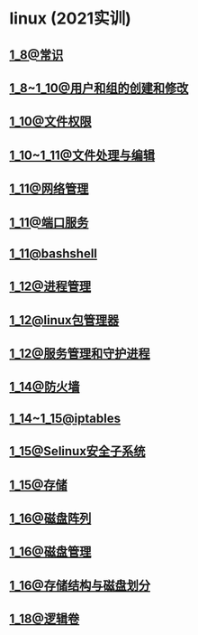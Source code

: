 [//]: # (哈哈我是注释，不会在浏览器中显示。
  Date: 2022-01-16 09:50:27
  LastEditors: gyg
  LastEditTime: 2022-01-18 21:29:50
  FilePath: \test\README.md
)


# linux (2021实训)

## [1_8@常识](/1_8@常识.mm.md)

## [1_8~1_10@用户和组的创建和修改](1_8~1_10@用户和组的创建和修改.mm.md)

## [1_10@文件权限](/1_10@文件权限.mm.md)

## [1_10~1_11@文件处理与编辑](1_10~1_11@文件处理与编缉.mm.md)

## [1_11@网络管理](1_11@网络管理.mm.md)

## [1_11@端口服务](1_11@端口服务.mm.md)

## [1_11@bashshell](1_11@bashshell.mm.md)

## [1_12@进程管理](1_12@进程管理.mm.md)

## [1_12@linux包管理器](/1_12@linux包管理器.mm.md)

## [1_12@服务管理和守护进程](/1_12@服务管理和守护进程.mm.md)

## [1_14@防火墙](1_14@防火墙.mm.md)

## [1_14~1_15@iptables](1_14~1_15@iptables.mm.md)

## [1_15@Selinux安全子系统](1_15@Selinux安全子系统.mm.md)

## [1_15@存储](1_15@存储.mm.md)

## [1_16@磁盘阵列](1_16@磁盘阵列.mm.md)

## [1_16@磁盘管理](1_16@磁盘管理.mm.md)

## [1_16@存储结构与磁盘划分](1_16@存储结构与磁盘划分.mm.md)

## [1_18@逻辑卷](/1_18@逻辑卷.mm.md)